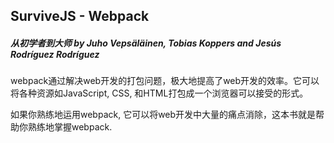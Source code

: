## SurviveJS - Webpack

##### 从初学者到大师  by Juho Vepsäläinen, Tobias Koppers and Jesús Rodríguez Rodríguez

webpack通过解决web开发的打包问题，极大地提高了web开发的效率。它可以将各种资源如JavaScript, CSS, 和HTML打包成一个浏览器可以接受的形式。

如果你熟练地运用webpack, 它可以将web开发中大量的痛点消除，这本书就是帮助你熟练地掌握webpack.